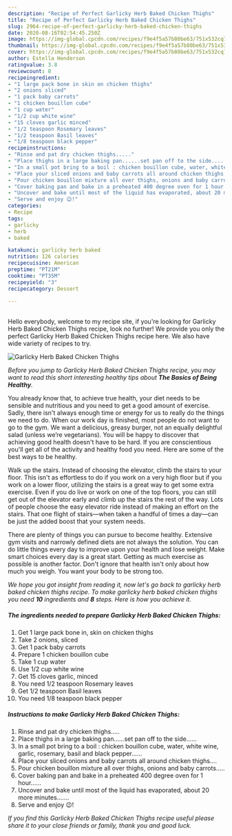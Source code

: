 ```yaml
---
description: "Recipe of Perfect Garlicky Herb Baked Chicken Thighs"
title: "Recipe of Perfect Garlicky Herb Baked Chicken Thighs"
slug: 2964-recipe-of-perfect-garlicky-herb-baked-chicken-thighs
date: 2020-08-16T02:54:45.250Z
image: https://img-global.cpcdn.com/recipes/f9e4f5a57b80be63/751x532cq70/garlicky-herb-baked-chicken-thighs-recipe-main-photo.jpg
thumbnail: https://img-global.cpcdn.com/recipes/f9e4f5a57b80be63/751x532cq70/garlicky-herb-baked-chicken-thighs-recipe-main-photo.jpg
cover: https://img-global.cpcdn.com/recipes/f9e4f5a57b80be63/751x532cq70/garlicky-herb-baked-chicken-thighs-recipe-main-photo.jpg
author: Estella Henderson
ratingvalue: 3.8
reviewcount: 8
recipeingredient:
- "1 large pack bone in skin on chicken thighs"
- "2 onions sliced"
- "1 pack baby carrots"
- "1 chicken bouillon cube"
- "1 cup water"
- "1/2 cup white wine"
- "15 cloves garlic minced"
- "1/2 teaspoon Rosemary leaves"
- "1/2 teaspoon Basil leaves"
- "1/8 teaspoon black pepper"
recipeinstructions:
- "Rinse and pat dry chicken thighs....."
- "Place thighs in a large baking pan......set pan off to the side......"
- "In a small pot bring to a boil : chicken bouillon cube, water, white wine, garlic, rosemary, basil and black pepper......"
- "Place your sliced onions and baby carrots all around chicken thighs...."
- "Pour chicken bouillon mixture all over thighs, onions and baby carrots....."
- "Cover baking pan and bake in a preheated 400 degree oven for 1 hour......"
- "Uncover and bake until most of the liquid has evaporated, about 20 more minutes......."
- "Serve and enjoy 😉!"
categories:
- Recipe
tags:
- garlicky
- herb
- baked

katakunci: garlicky herb baked 
nutrition: 126 calories
recipecuisine: American
preptime: "PT21M"
cooktime: "PT35M"
recipeyield: "3"
recipecategory: Dessert

---
```

<br>
Hello everybody, welcome to my recipe site, if you're looking for Garlicky Herb Baked Chicken Thighs recipe, look no further! We provide you only the perfect Garlicky Herb Baked Chicken Thighs recipe here. We also have wide variety of recipes to try.
<br>


![Garlicky Herb Baked Chicken Thighs](https://img-global.cpcdn.com/recipes/f9e4f5a57b80be63/751x532cq70/garlicky-herb-baked-chicken-thighs-recipe-main-photo.jpg)

<i>Before you jump to Garlicky Herb Baked Chicken Thighs recipe, you may want to read this short interesting healthy tips about <strong>The Basics of Being Healthy</strong>.</i>

You already know that, to achieve true health, your diet needs to be sensible and nutritious and you need to get a good amount of exercise. Sadly, there isn't always enough time or energy for us to really do the things we need to do. When our work day is finished, most people do not want to go to the gym. We want a delicious, greasy burger, not an equally delightful salad (unless we’re vegetarians). You will be happy to discover that achieving good health doesn't have to be hard. If you are conscientious you'll get all of the activity and healthy food you need. Here are some of the best ways to be healthy.

Walk up the stairs. Instead of choosing the elevator, climb the stairs to your floor. This isn't as effortless to do if you work on a very high floor but if you work on a lower floor, utilizing the stairs is a great way to get some extra exercise. Even if you do live or work on one of the top floors, you can still get out of the elevator early and climb up the stairs the rest of the way. Lots of people choose the easy elevator ride instead of making an effort on the stairs. That one flight of stairs—when taken a handful of times a day—can be just the added boost that your system needs. 

There are plenty of things you can pursue to become healthy. Extensive gym visits and narrowly defined diets are not always the solution. You can do little things every day to improve upon your health and lose weight. Make smart choices every day is a great start. Getting as much exercise as possible is another factor. Don't ignore that health isn't only about how much you weigh. You want your body to be strong too. 


<i>We hope you got insight from reading it, now let's go back to garlicky herb baked chicken thighs recipe. To make garlicky herb baked chicken thighs you need <strong>10</strong> ingredients and <strong>8</strong> steps. Here is how you achieve it.
</i>

##### The ingredients needed to prepare Garlicky Herb Baked Chicken Thighs:

1. Get 1 large pack bone in, skin on chicken thighs
1. Take 2 onions, sliced
1. Get 1 pack baby carrots
1. Prepare 1 chicken bouillon cube
1. Take 1 cup water
1. Use 1/2 cup white wine
1. Get 15 cloves garlic, minced
1. You need 1/2 teaspoon Rosemary leaves
1. Get 1/2 teaspoon Basil leaves
1. You need 1/8 teaspoon black pepper


##### Instructions to make Garlicky Herb Baked Chicken Thighs:

1. Rinse and pat dry chicken thighs.....
1. Place thighs in a large baking pan......set pan off to the side......
1. In a small pot bring to a boil : chicken bouillon cube, water, white wine, garlic, rosemary, basil and black pepper......
1. Place your sliced onions and baby carrots all around chicken thighs....
1. Pour chicken bouillon mixture all over thighs, onions and baby carrots.....
1. Cover baking pan and bake in a preheated 400 degree oven for 1 hour......
1. Uncover and bake until most of the liquid has evaporated, about 20 more minutes.......
1. Serve and enjoy 😉!


<i>If you find this Garlicky Herb Baked Chicken Thighs recipe useful please share it to your close friends or family, thank you and good luck.</i>
